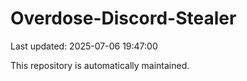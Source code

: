 # Overdose-Discord-Stealer

Last updated: 2025-07-06 19:47:00

This repository is automatically maintained.
